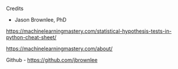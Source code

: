  Credits

* Jason Brownlee, PhD

https://machinelearningmastery.com/statistical-hypothesis-tests-in-python-cheat-sheet/




https://machinelearningmastery.com/about/

Github -  https://github.com/jbrownlee
